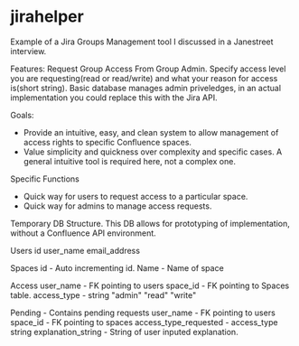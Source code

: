 jirahelper
==========

Example of a Jira Groups Management tool I discussed in a Janestreet interview.

Features:
Request Group Access From Group Admin.  Specify access level you are requesting(read or read/write) and what your reason for access is(short string).
Basic database manages admin priveledges, in an actual implementation you could replace this with the Jira API.

Goals: 
- Provide an intuitive, easy, and clean system to allow management of access rights to specific Confluence spaces.  
- Value simplicity and quickness over complexity and specific cases.  A general intuitive tool is required here, not a complex one. 

Specific Functions
- Quick way for users to request access to a particular space.
- Quick way for admins to manage access requests.

Temporary DB Structure.
This DB allows for prototyping of implementation, without a Confluence API environment.

  Users
    id
    user_name
    email_address

  Spaces
    id - Auto incrementing id.
    Name - Name of space
  
  Access
    user_name - FK pointing to users
    space_id - FK pointing to Spaces table.
    access_type - string "admin" "read" "write"
   
  Pending - Contains pending requests
    user_name - FK pointing to users
    space_id - FK pointing to spaces
    access_type_requested - access_type string
    explanation_string - String of user inputed explanation.
